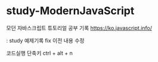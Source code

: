 # study-ModernJavaScript
모던 자바스크립트 튜토리얼 공부 기록
https://ko.javascript.info/


<type> : 
study 예제기록
fix 이전 내용 수정 


코드실행 단축키
ctrl + alt + n
